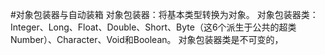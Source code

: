 #对象包装器与自动装箱
对象包装器：将基本类型转换为对象。
对象包装器类：Integer、Long、Float、Double、Short、Byte（这6个派生于公共的超类Number）、Character、Void和Boolean。
对象包装器类是不可变的，